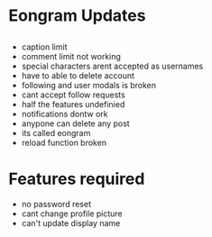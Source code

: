 # Eongram Updates

## 

- caption limit
- comment limit not working
- special characters arent accepted as usernames
- have to able to delete account 
- following and user modals is broken
- cant accept follow requests
- half the features undefinied
- notifications dontw ork
- anypone can delete any post
- its called eongram
- reload function broken

# Features required

- no password reset 
- cant change profile picture
- can't update display name